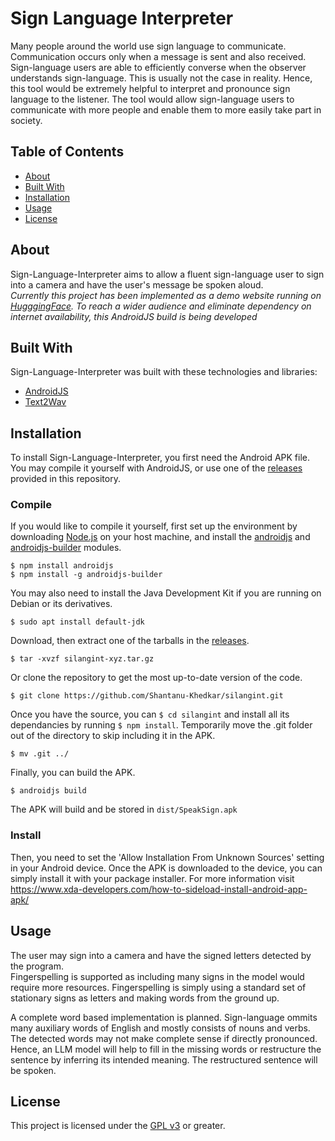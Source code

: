 # Sign Language Interpreter

Many people around the world use sign language to communicate. Communication occurs only when a message is sent and also received. Sign-language users are able to efficiently converse when the observer understands sign-language. This is usually not the case in reality. Hence, this tool would be extremely helpful to interpret and pronounce sign language to the listener. The tool would allow sign-language users to communicate with more people and enable them to more easily take part in society.

## Table of Contents

- [About](#about)
- [Built With](#built-with)
- [Installation](#installation)
- [Usage](#usage)
- [License](#license)

## About

Sign-Language-Interpreter aims to allow a fluent sign-language user to sign into a camera and have the user's message be spoken aloud.  
*Currently this project has been implemented as a demo website running on [HugggingFace](https://huggingface.co/spaces/HuggingFace-SK/Sign-Language-Interpreter). To reach a wider audience and eliminate dependency on internet availability, this AndroidJS build is being developed*

## Built With

Sign-Language-Interpreter was built with these technologies and libraries:

- [AndroidJS](https://github.com/android-js/)
- [Text2Wav](https://www.npmjs.com/package/text2wav)

## Installation

To install Sign-Language-Interpreter, you first need the Android APK file. You may compile it yourself with AndroidJS, or use one of the [releases](https://github.com/Shantanu-Khedkar/silangint/tags) provided in this repository.

### Compile

If you would like to compile it yourself, first set up the environment by downloading [Node.js](https://nodejs.org/en) on your host machine, and install the [androidjs](https://www.npmjs.com/package/androidjs) and [androidjs-builder](https://www.npmjs.com/package/androidjs-builder) modules.

 `$ npm install androidjs`  
`$ npm install -g androidjs-builder`  

You may also need to install the Java Development Kit if you are running on Debian or its derivatives.  

`$ sudo apt install default-jdk`  

Download, then extract one of the tarballs in the [releases](https://github.com/Shantanu-Khedkar/silangint/tags).  

`$ tar -xvzf silangint-xyz.tar.gz`  

Or clone the repository to get the most up-to-date version of the code.  

`$ git clone https://github.com/Shantanu-Khedkar/silangint.git`  

Once you have the source, you can `$ cd silangint` and install all its dependancies by running `$ npm install`.
Temporarily move the .git folder out of the directory to skip including it in the APK.

`$ mv .git ../`
  
Finally, you can build the APK.  

 `$ androidjs build`  
 
The APK will build and be stored in `dist/SpeakSign.apk`

### Install

Then, you need to set the 'Allow Installation From Unknown Sources' setting in your Android device. Once the APK is downloaded to the device, you can simply install it with your package installer. For more information visit https://www.xda-developers.com/how-to-sideload-install-android-app-apk/

## Usage

The user may sign into a camera and have the signed letters detected by the program.  
Fingerspelling is supported as including many signs in the model would require more resources. Fingerspelling is simply using a standard set of stationary signs as letters and making words from the ground up.

A complete word based implementation is planned. Sign-language ommits many auxiliary words of English and mostly consists of nouns and verbs. The detected words may not make complete sense if directly pronounced. Hence, an LLM model will help to fill in the missing words or restructure the sentence by inferring its intended meaning. The restructured sentence will be spoken.

## License

This project is licensed under the [GPL v3](https://www.gnu.org/licenses/gpl-3.0.en.html) or greater.
